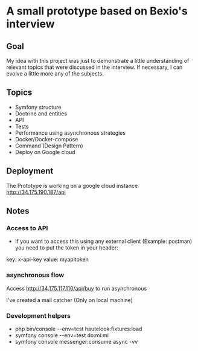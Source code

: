 # A small prototype based on Bexio's interview

## Goal

My idea with this project was just to demonstrate a little understanding of relevant topics that were discussed in the interview. If necessary, I can evolve a little more any of the subjects.

## Topics
- Symfony structure
- Doctrine and entities
- API
- Tests
- Performance using asynchronous strategies 
- Docker/Docker-compose  
- Command (Design Pattern) 
- Deploy on Google cloud 

## Deployment
The Prototype is working on a google cloud instance
http://34.175.190.187/api

## Notes 

### Access to API

- if you want to access this using any external client (Example: postman) you need to put the token in your header:

key: x-api-key
value: myapitoken


### asynchronous flow

Access http://34.175.117.110/api/buy to run asynchronous

I've created a mail catcher (Only on local machine)



### Development helpers

- php bin/console --env=test hautelook:fixtures:load
- symfony console --env=test do:mi:mi
- symfony console messenger:consume async -vv